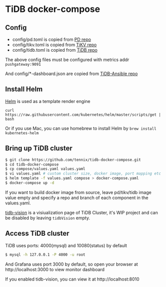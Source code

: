 # TiDB docker-compose

## Config

* config/pd.toml is copied from [PD repo](https://github.com/pingcap/pd/tree/master/conf)
* config/tikv.toml is copied from [TiKV repo](https://github.com/pingcap/tikv/tree/master/etc)
* config/tidb.toml is copied from [TiDB repo](https://github.com/pingcap/tidb/tree/master/config)

The above config files must be configured with metrics addr `pushgateway:9091`

And config/*-dashboard.json are copied from [TiDB-Ansible repo](https://github.com/pingcap/tidb-ansible/tree/master/scripts)

## Install Helm

[Helm](https://helm.sh) is used as a template render engine

```
curl https://raw.githubusercontent.com/kubernetes/helm/master/scripts/get | bash
```

Or if you use Mac, you can use homebrew to install Helm by `brew install kubernetes-helm`

## Bring up TiDB cluster

```bash
$ git clone https://github.com/tennix/tidb-docker-compose.git
$ cd tidb-docker-compose
$ cp compose/values.yaml values.yaml
$ vi values.yaml # custom cluster size, docker image, port mapping etc
$ helm template -f values.yaml compose > docker-compose.yaml
$ docker-compose up -d
```

If you want to build docker image from source, leave pd/tikv/tidb image value empty and specify a repo and branch of each component in the values.yaml.

[tidb-vision](https://github.com/pingcap/tidb-vision) is a visiualization page of TiDB Cluster, it's WIP project and can be disabled by leaving `tidbVision` empty.

## Access TiDB cluster

TiDB uses ports: 4000(mysql) and 10080(status) by default

```bash
$ mysql -h 127.0.0.1 -P 4000 -u root
```

And Grafana uses port 3000 by default, so open your browser at http://localhost:3000 to view monitor dashboard

If you enabled tidb-vision, you can view it at http://localhost:8010
